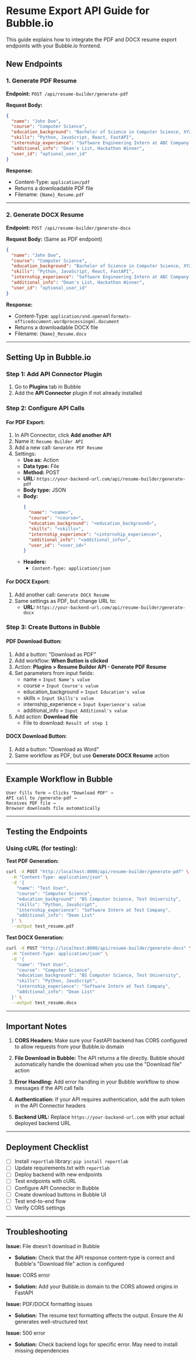 # Resume Export API Guide for Bubble.io

This guide explains how to integrate the PDF and DOCX resume export endpoints with your Bubble.io frontend.

## New Endpoints

### 1. Generate PDF Resume
**Endpoint:** `POST /api/resume-builder/generate-pdf`

**Request Body:**
```json
{
  "name": "John Doe",
  "course": "Computer Science",
  "education_background": "Bachelor of Science in Computer Science, XYZ University, 2020-2024",
  "skills": "Python, JavaScript, React, FastAPI",
  "internship_experience": "Software Engineering Intern at ABC Company (Summer 2023)",
  "additional_info": "Dean's List, Hackathon Winner",
  "user_id": "optional_user_id"
}
```

**Response:**
- Content-Type: `application/pdf`
- Returns a downloadable PDF file
- Filename: `{Name}_Resume.pdf`

---

### 2. Generate DOCX Resume
**Endpoint:** `POST /api/resume-builder/generate-docx`

**Request Body:** (Same as PDF endpoint)
```json
{
  "name": "John Doe",
  "course": "Computer Science",
  "education_background": "Bachelor of Science in Computer Science, XYZ University, 2020-2024",
  "skills": "Python, JavaScript, React, FastAPI",
  "internship_experience": "Software Engineering Intern at ABC Company (Summer 2023)",
  "additional_info": "Dean's List, Hackathon Winner",
  "user_id": "optional_user_id"
}
```

**Response:**
- Content-Type: `application/vnd.openxmlformats-officedocument.wordprocessingml.document`
- Returns a downloadable DOCX file
- Filename: `{Name}_Resume.docx`

---

## Setting Up in Bubble.io

### Step 1: Add API Connector Plugin
1. Go to **Plugins** tab in Bubble
2. Add the **API Connector** plugin if not already installed

### Step 2: Configure API Calls

#### For PDF Export:
1. In API Connector, click **Add another API**
2. Name it: `Resume Builder API`
3. Add a new call: `Generate PDF Resume`
4. Settings:
   - **Use as:** Action
   - **Data type:** File
   - **Method:** POST
   - **URL:** `https://your-backend-url.com/api/resume-builder/generate-pdf`
   - **Body type:** JSON
   - **Body:**
     ```json
     {
       "name": "<name>",
       "course": "<course>",
       "education_background": "<education_background>",
       "skills": "<skills>",
       "internship_experience": "<internship_experience>",
       "additional_info": "<additional_info>",
       "user_id": "<user_id>"
     }
     ```
   - **Headers:**
     - `Content-Type: application/json`

#### For DOCX Export:
1. Add another call: `Generate DOCX Resume`
2. Same settings as PDF, but change URL to:
   - **URL:** `https://your-backend-url.com/api/resume-builder/generate-docx`

### Step 3: Create Buttons in Bubble

#### PDF Download Button:
1. Add a button: "Download as PDF"
2. Add workflow: **When Button is clicked**
3. Action: **Plugins > Resume Builder API - Generate PDF Resume**
4. Set parameters from input fields:
   - name = `Input Name's value`
   - course = `Input Course's value`
   - education_background = `Input Education's value`
   - skills = `Input Skills's value`
   - internship_experience = `Input Experience's value`
   - additional_info = `Input Additional's value`
5. Add action: **Download file**
   - File to download: `Result of step 1`

#### DOCX Download Button:
1. Add a button: "Download as Word"
2. Same workflow as PDF, but use **Generate DOCX Resume** action

---

## Example Workflow in Bubble

```
User fills form → Clicks "Download PDF" → 
API call to /generate-pdf → 
Receives PDF file → 
Browser downloads file automatically
```

---

## Testing the Endpoints

### Using cURL (for testing):

**Test PDF Generation:**
```bash
curl -X POST "http://localhost:8000/api/resume-builder/generate-pdf" \
  -H "Content-Type: application/json" \
  -d '{
    "name": "Test User",
    "course": "Computer Science",
    "education_background": "BS Computer Science, Test University",
    "skills": "Python, JavaScript",
    "internship_experience": "Software Intern at Test Company",
    "additional_info": "Dean List"
  }' \
  --output test_resume.pdf
```

**Test DOCX Generation:**
```bash
curl -X POST "http://localhost:8000/api/resume-builder/generate-docx" \
  -H "Content-Type: application/json" \
  -d '{
    "name": "Test User",
    "course": "Computer Science",
    "education_background": "BS Computer Science, Test University",
    "skills": "Python, JavaScript",
    "internship_experience": "Software Intern at Test Company",
    "additional_info": "Dean List"
  }' \
  --output test_resume.docx
```

---

## Important Notes

1. **CORS Headers:** Make sure your FastAPI backend has CORS configured to allow requests from your Bubble.io domain

2. **File Download in Bubble:** The API returns a file directly. Bubble should automatically handle the download when you use the "Download file" action

3. **Error Handling:** Add error handling in your Bubble workflow to show messages if the API call fails

4. **Authentication:** If your API requires authentication, add the auth token in the API Connector headers

5. **Backend URL:** Replace `https://your-backend-url.com` with your actual deployed backend URL

---

## Deployment Checklist

- [ ] Install `reportlab` library: `pip install reportlab`
- [ ] Update requirements.txt with `reportlab`
- [ ] Deploy backend with new endpoints
- [ ] Test endpoints with cURL
- [ ] Configure API Connector in Bubble
- [ ] Create download buttons in Bubble UI
- [ ] Test end-to-end flow
- [ ] Verify CORS settings

---

## Troubleshooting

**Issue:** File doesn't download in Bubble
- **Solution:** Check that the API response content-type is correct and Bubble's "Download file" action is configured

**Issue:** CORS error
- **Solution:** Add your Bubble.io domain to the CORS allowed origins in FastAPI

**Issue:** PDF/DOCX formatting issues
- **Solution:** The resume text formatting affects the output. Ensure the AI generates well-structured text

**Issue:** 500 error
- **Solution:** Check backend logs for specific error. May need to install missing dependencies
